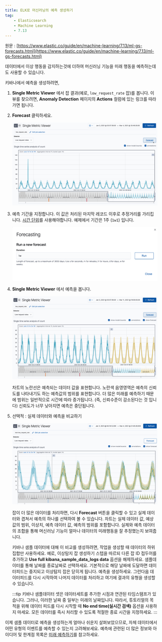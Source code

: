 ```yaml
---
title: ELK로 머신러닝의 예측 생성하기
tag:
    - Elasticsearch
    - Machine Learning
    - 7.13
---
```


원문 : [https://www.elastic.co/guide/en/machine-learning/7.13/ml-gs-forecasts.html](https://www.elastic.co/guide/en/machine-learning/7.13/ml-gs-forecasts.html)

데이터에서 이상 행동을 감지하는것에 더하여 머신러닝 기능을 미래 행동을 예측하는데도 사용할 수 있습니다.

키바나에서 예측을 생성하려면,

1. **Single Metric Viewer** 에서 잡 결과(예로, `low_request_rate` 잡)를 봅니다.
  이 뷰를 찾으려면, **Anomaly Detection** 페이지의 **Actions** 컬럼에 있는 링크를 따라가면 됩니다.

2. **Forecast** 클릭하세요.

    ![ml-gs-forecast.png](./images/ml-gs-forecast.png)

3. 예측 기간을 지정합니다.
  이 값은 처리된 마지막 레코드 이후로 추정거리를 가리킵니다.
  [시간 단위](https://www.elastic.co/guide/en/elasticsearch/reference/7.13/common-options.html#time-units)를 사용해야합니다.
  예제에서 기간은 1주 (`1w1`) 입니다.

    ![ml-gs-duration.png](./images/ml-gs-duration.png)

4. **Single Metric Viewer** 에서 예측을 봅니다.

    ![ml-gs-forecast-results.png](./images/ml-gs-forecast-results.png)

    차트의 노란선은 예측되는 데이터 값을 표현합니다.
    노란색 음영영역은 예측의 신뢰도를 나타내기도 하는 예측값의 범위를 표현합니다.
    더 많은 미래를 예측하기 때문에 범위는 일반적으로 시간에 따라 증가됩니다. (즉, 신뢰수준이 감소된다는 것 입니다)
    신뢰도가 너무 낮아지면 예측은 중단됩니다.

5. 선택적 : 실제 데이터와 예측을 비교하기

    ![ml-gs-forecast-actual.png](./images/ml-gs-forecast-actual.png)

    잡이 더 많은 데이터를 처리하면, 다시 **Forecast** 버튼을 클릭할 수 있고 실제 데이터와 겹쳐서 예측의 하나를 선택하여 볼 수 있습니다.
    차트는 실제 데이터 값, 예상 값의 범위, 이상치, 예측 데이터 값, 예측의 범위를 포함합니다.
    실제와 예측 데이터의 조합을 통해 머신러닝 기능이 얼마나 데이터의 미래행동을 잘 추정했는지 보여줍니다.

    키바나 샘플 데이터에 대해 이 비교를 생성하려면, 작업을 생성할 때 데이터의 하위집합만 사용하세요.
    예로, 이상탐지 잡 생성하기 스텝을 따르되 다른 잡 ID 접두어를 추가하고 **Use full kibana_sample_data_logs data** 옵션을 해제하세요.
    샘플데이터를 통해 날짜를 종료날짜로 선택하세요.
    기본적으로 해당 날짜에 도달하면 데이터피드는 중지되고 이상탐지 잡은 닫히게 됩니다.
    예측을 생성하세요.
    그런다음 데이터피드를 다시 시작하여 나머지 데이터를 처리하고 여기에 결과의 유형을 생성할 수 있습니다.

    :::tip
    키바나 샘플데이터 셋은 데이터세트를 추가한 시점과 연관된 타임스탬프가 있습니다.
    그러나, 이러한 날짜 중 일부는 미래의 날짜입니다.
    따라서, 튜토리얼의 목적을 위해 데이터 피드를 다시 시작할 때 **No end time(실시간 검색)** 옵션을 사용하지 마세요.
    모든 데이터를 즉시 처리할 수 있도록 적절한 종료 시간을 지정하세요.
    :::

이제 샘플 데이터로 예측을 생성하는게 얼마나 쉬운지 살펴보았으므로, 자체 데이터에서 어떤 유형의 이벤트를 예측할 수 있는지 고려해보세요.
예측에 관련된 더 많은 정보와 아이디어 및 한계점 목록은 [미래 예측하기](./ml-overview.md#ml-forecasting)를 참고하세요.